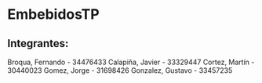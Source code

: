 # EmbebidosTP
## Integrantes:
Broqua, Fernando - 34476433
Calapiña, Javier - 33329447
Cortez, Martín - 30440023
Gomez, Jorge - 31698426
Gonzalez, Gustavo - 33457235
